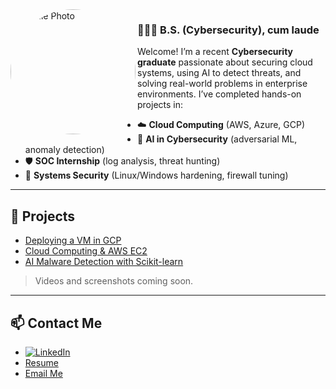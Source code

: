 <img src="sharese-circular.png" alt="Profile Photo" width="200" style="border-radius: 50%;" align="left" />

### 👩🏾‍💻 B.S. (Cybersecurity), cum laude


Welcome! I’m a recent **Cybersecurity graduate** passionate about securing cloud systems, using AI to detect threats, and solving real-world problems in enterprise environments. I’ve completed hands-on projects in:

- ☁️ **Cloud Computing** (AWS, Azure, GCP)
- 🧠 **AI in Cybersecurity** (adversarial ML, anomaly detection)
- 🛡 **SOC Internship** (log analysis, threat hunting)
- 🧰 **Systems Security** (Linux/Windows hardening, firewall tuning)

---
## 📘 Projects  
- [Deploying a VM in GCP](./projects/gcp-vm)  
- [Cloud Computing & AWS EC2](./projects/aws-ec2)  
- [AI Malware Detection with Scikit-learn](./projects/ai-malware-detection)  

> Videos and screenshots coming soon.

---

## 📫 Contact Me  
- [![LinkedIn](https://img.shields.io/badge/LinkedIn-Profile-blue?logo=linkedin)](https://www.linkedin.com/in/shareselewis/)  
- [Resume](https://YOUR-RESUME-LINK-HERE)  
- [Email Me](mailto:sharese.tech@gmail.com)
